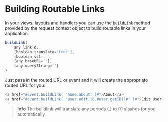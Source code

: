 # Building Routable Links

In your views, layouts and handlers you can use the `buildLink` method provided by the request context object to build routable links in your application.

```javascript
buildLink(
    any linkTo, 
    [boolean translate='true'], 
    [boolean ssl], 
    [any baseURL=''], 
    [any queryString='']
)
```

Just pass in the routed URL or event and it will create the appropriate routed URL for you:

```javascript
<a href="#event.buildLink( 'home.about' )#">About</a>
<a href="#event.buildLink( 'user.edit.id.#user.getID()#' )#">Edit User</a>
```

> **Info** The buildlink will translate any periods \(.\) to \(/\) slashes for you automatically

